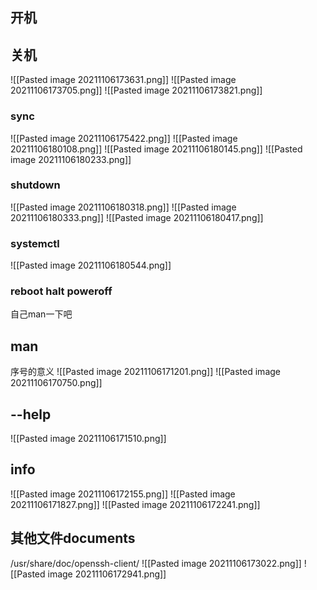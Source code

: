 ## 开机

## 关机

![[Pasted image 20211106173631.png]]
![[Pasted image 20211106173705.png]]
![[Pasted image 20211106173821.png]]

### sync

![[Pasted image 20211106175422.png]]
![[Pasted image 20211106180108.png]]
![[Pasted image 20211106180145.png]]
![[Pasted image 20211106180233.png]]

### shutdown

![[Pasted image 20211106180318.png]]
![[Pasted image 20211106180333.png]]
![[Pasted image 20211106180417.png]]

### systemctl

![[Pasted image 20211106180544.png]]

### reboot  halt poweroff

自己man一下吧

## man

序号的意义
![[Pasted image 20211106171201.png]]
![[Pasted image 20211106170750.png]]

## --help

![[Pasted image 20211106171510.png]]

## info

![[Pasted image 20211106172155.png]]
![[Pasted image 20211106171827.png]]
![[Pasted image 20211106172241.png]]

## 其他文件documents

/usr/share/doc/openssh-client/
![[Pasted image 20211106173022.png]]
![[Pasted image 20211106172941.png]]
